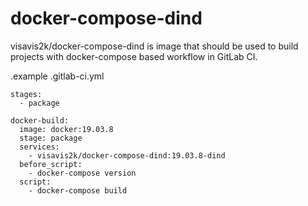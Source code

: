 # docker-compose-dind

visavis2k/docker-compose-dind is image that should be used to build projects with docker-compose based workflow in GitLab CI.

.example .gitlab-ci.yml
```
stages:
  - package

docker-build:
  image: docker:19.03.8
  stage: package
  services:
    - visavis2k/docker-compose-dind:19.03.8-dind
  before_script:
    - docker-compose version
  script:
    - docker-compose build
